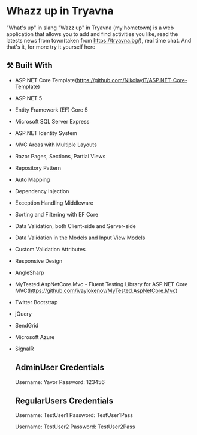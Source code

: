 # Whazz up in Tryavna
"What's up" in slang "Wazz up" in Tryavna (my hometown) is a web application that allows you to add and find activities you like, read the latests news from town(taken from https://tryavna.bg/), 
real time chat. And that's it, for more try it yourself here

## :hammer_and_pick: Built With
- ASP.NET Core Template(https://github.com/NikolayIT/ASP.NET-Core-Template)
- ASP.NET 5
- Entity Framework (EF) Core 5
- Microsoft SQL Server Express
- ASP.NET Identity System
- MVC Areas with Multiple Layouts
- Razor Pages, Sections, Partial Views
- Repository Pattern
- Auto Мapping
- Dependency Injection
- Exception Handling Middleware
- Sorting and Filtering with EF Core
- Data Validation, both Client-side and Server-side
- Data Validation in the Models and Input View Models
- Custom Validation Attributes
- Responsive Design
- AngleSharp
- MyTested.AspNetCore.Mvc - Fluent Testing Library for ASP.NET Core MVC(https://github.com/ivaylokenov/MyTested.AspNetCore.Mvc)
- Twitter Bootstrap 
- jQuery
- SendGrid
- Microsoft Azure
- SignalR

  
  ## AdminUser Credentials
  Username: Yavor
  Password: 123456
  
  ## RegularUsers Credentials
  Username: TestUser1
  Password: TestUser1Pass
  
  Username: TestUser2
  Password: TestUser2Pass
